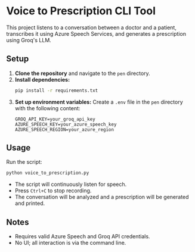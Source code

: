 # Voice to Prescription CLI Tool

This project listens to a conversation between a doctor and a patient, transcribes it using Azure Speech Services, and generates a prescription using Groq's LLM.

## Setup

1. **Clone the repository** and navigate to the `pen` directory.
2. **Install dependencies:**
   ```bash
   pip install -r requirements.txt
   ```
3. **Set up environment variables:**
   Create a `.env` file in the `pen` directory with the following content:
   ```env
   GROQ_API_KEY=your_groq_api_key
   AZURE_SPEECH_KEY=your_azure_speech_key
   AZURE_SPEECH_REGION=your_azure_region
   ```

## Usage

Run the script:

```bash
python voice_to_prescription.py
```

- The script will continuously listen for speech.
- Press `Ctrl+C` to stop recording.
- The conversation will be analyzed and a prescription will be generated and printed.

## Notes

- Requires valid Azure Speech and Groq API credentials.
- No UI; all interaction is via the command line.
